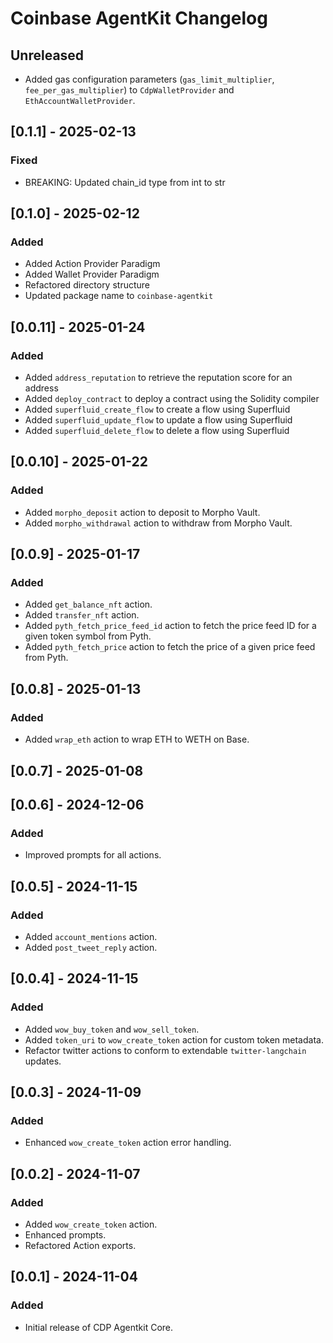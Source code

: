# Coinbase AgentKit Changelog

## Unreleased

- Added gas configuration parameters (`gas_limit_multiplier`, `fee_per_gas_multiplier`) to `CdpWalletProvider` and `EthAccountWalletProvider`.

## [0.1.1] - 2025-02-13

### Fixed

- BREAKING: Updated chain_id type from int to str

## [0.1.0] - 2025-02-12

### Added

- Added Action Provider Paradigm
- Added Wallet Provider Paradigm
- Refactored directory structure
- Updated package name to `coinbase-agentkit`

## [0.0.11] - 2025-01-24

### Added

- Added `address_reputation` to retrieve the reputation score for an address
- Added `deploy_contract` to deploy a contract using the Solidity compiler
- Added `superfluid_create_flow` to create a flow using Superfluid
- Added `superfluid_update_flow` to update a flow using Superfluid
- Added `superfluid_delete_flow` to delete a flow using Superfluid

## [0.0.10] - 2025-01-22

### Added

- Added `morpho_deposit` action to deposit to Morpho Vault.
- Added `morpho_withdrawal` action to withdraw from Morpho Vault.

## [0.0.9] - 2025-01-17

### Added

- Added `get_balance_nft` action.
- Added `transfer_nft` action.
- Added `pyth_fetch_price_feed_id` action to fetch the price feed ID for a given token symbol from Pyth.
- Added `pyth_fetch_price` action to fetch the price of a given price feed from Pyth.

## [0.0.8] - 2025-01-13

### Added

- Added `wrap_eth` action to wrap ETH to WETH on Base.

## [0.0.7] - 2025-01-08

## [0.0.6] - 2024-12-06

### Added

- Improved prompts for all actions.

## [0.0.5] - 2024-11-15

### Added

- Added `account_mentions` action.
- Added `post_tweet_reply` action.

## [0.0.4] - 2024-11-15

### Added

- Added `wow_buy_token` and `wow_sell_token`.
- Added `token_uri` to `wow_create_token` action for custom token metadata.
- Refactor twitter actions to conform to extendable `twitter-langchain` updates.

## [0.0.3] - 2024-11-09

### Added

- Enhanced `wow_create_token` action error handling.

## [0.0.2] - 2024-11-07

### Added

- Added `wow_create_token` action.
- Enhanced prompts.
- Refactored Action exports.

## [0.0.1] - 2024-11-04

### Added

- Initial release of CDP Agentkit Core.
